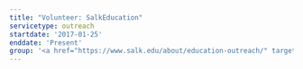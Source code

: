 ```yaml
---
title: "Volunteer: SalkEducation"
servicetype: outreach
startdate: '2017-01-25'
enddate: 'Present'
group: '<a href="https://www.salk.edu/about/education-outreach/" target="_blank">SalkEducation</a>, <a href="https://www.salk.edu/" target="_blank">Salk Institute for Biological Studies</a>'
---
```


